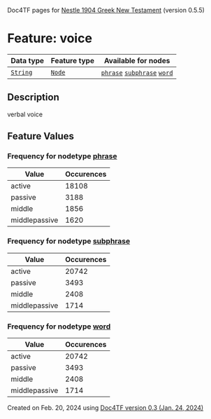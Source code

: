 Doc4TF pages for [Nestle 1904 Greek New Testament](https://github.com/saulocantanhede/tfgreek2/tree/master/tf) (version 0.5.5)
# Feature: voice
Data type|Feature type|Available for nodes
---|---|---
[`String`](featurebydatatype.md#string)|[`Node`](featurebytype.md#node)| [`phrase`](featurebynodetype.md#phrase)  [`subphrase`](featurebynodetype.md#subphrase)  [`word`](featurebynodetype.md#word) 
## Description
verbal voice
## Feature Values
### Frequency for nodetype [phrase](featurebynodetype.md#phrase)
Value|Occurences
---|---
active|18108
passive|3188
middle|1856
middlepassive|1620
### Frequency for nodetype [subphrase](featurebynodetype.md#subphrase)
Value|Occurences
---|---
active|20742
passive|3493
middle|2408
middlepassive|1714
### Frequency for nodetype [word](featurebynodetype.md#word)
Value|Occurences
---|---
active|20742
passive|3493
middle|2408
middlepassive|1714
 

Created on Feb. 20, 2024 using [Doc4TF  version 0.3 (Jan. 24, 2024)](https://github.com/tonyjurg/Doc4TF) 